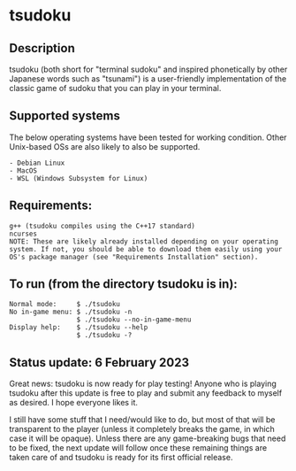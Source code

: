 # tsudoku

## Description

<p>tsudoku (both short for "terminal sudoku" and inspired phonetically by other Japanese words such as "tsunami") is a user-friendly implementation of the classic game of sudoku that you can play in your terminal.</p>

## Supported systems

<p>The below operating systems have been tested for working condition. Other Unix-based OSs are also likely to also be supported.</p>

    - Debian Linux
    - MacOS
    - WSL (Windows Subsystem for Linux)

## Requirements:

    g++ (tsudoku compiles using the C++17 standard)
    ncurses
    NOTE: These are likely already installed depending on your operating system. If not, you should be able to download them easily using your OS's package manager (see "Requirements Installation" section).
              
## To run (from the directory tsudoku is in):
    Normal mode:     $ ./tsudoku
    No in-game menu: $ ./tsudoku -n
                     $ ./tsudoku --no-in-game-menu
    Display help:    $ ./tsudoku --help
                     $ ./tsudoku -?

## Status update: 6 February 2023

Great news: tsudoku is now ready for play testing! Anyone who is playing tsudoku after this update is free to play and submit any feedback to myself as desired. I hope everyone likes it.

I still have some stuff that I need/would like to do, but most of that will be transparent to the player (unless it completely breaks the game, in which case it will be opaque). Unless there are any game-breaking bugs that need to be fixed, the next update will follow once these remaining things are taken care of and tsudoku is ready for its first official release.
